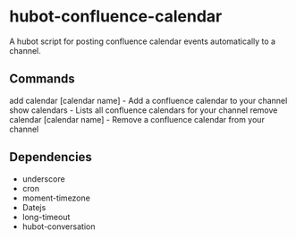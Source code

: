# hubot-confluence-calendar
A hubot script for posting confluence calendar events automatically to a channel.
## Commands
add calendar [calendar name] - Add a confluence calendar to your channel
show calendars - Lists all confluence calendars for your channel
remove calendar [calendar name] - Remove a confluence calendar from your channel
## Dependencies
* underscore
* cron
* moment-timezone
* Datejs
* long-timeout
* hubot-conversation
